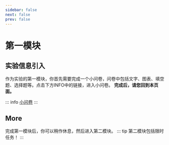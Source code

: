 ```yaml
---
sidebar: false
next: false
prev: false
---
```

# 第一模块

## 实验信息引入

作为实验的第一模块，你首先需要完成一个小问卷，问卷中包括文字、图表、填空题、选择题等。点击下方INFO中的链接，进入小问卷。
**完成后，请您回到本页面。**

::: info
[小问卷](https://www.credamo.com/s/eABveqano/  )
:::




## More

完成第一模块后，你可以稍作休息，然后进入第二模块。
::: tip
第二模块包括限时任务！
:::

## 
<NavButton 
  buttonText="进入第二模块介绍" 
  to="/second_B"
  align="center"
/>
